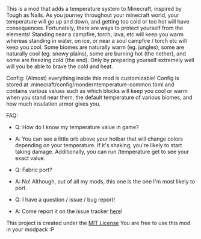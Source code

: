 This is a mod that adds a temperature system to Minecraft, inspired by Tough as Nails. As you journey throughout your minecraft world, your temperature will go up and down, and getting too cold or too hot will have consequences. Fortunately, there are ways to protect yourself from the elements! Standing near a campfire, torch, lava, etc will keep you warm whereas standing in water, on ice, or near a soul campfire / torch etc will keep you cool. Some biomes are naturally warm (eg. jungles), some are naturally cool (eg. snowy plains), some are burning hot (the nether), and some are freezing cold (the end). Only by preparing yourself extremely well will you be able to brave the cold and heat.

Config:
(Almost) everything inside this mod is customizable! Config is stored at .minecraft/config/monderntemperature-common.toml and contains various values such as which blocks will keep you cool or warm when you stand near them, the default temperature of various biomes, and how much insulation armor gives you.

FAQ:
- Q: How do I know my temperature value in game?
- A: You can see a little orb above your hotbar that will change colors depending on your temperature. If it's shaking, you're likely to start taking damage. Additionally, you can run /temperature get to see your exact value.

- Q: Fabric port?
- A: No! Although, out of all my mods, this one is the one I'm most likely to port.

- Q: I have a question / issue / bug report!
- A: Come report it on the issue tracker [here](https://github.com/RedFox86/Modern-Temperature/issues)!

This project is created under the [MIT License](https://opensource.org/license/mit)
You are free to use this mod in your modpack :P
